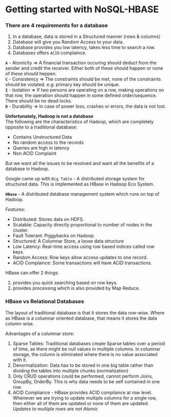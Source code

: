 # Getting started with NoSQL-HBASE

### There are 4 requirements for a database
1. In a database, data is stored in a Structured manner (rows & columns)
2. Database will give you Random Access to your data.
3. Database provides you low latency, takes less time to search a row.
4. Databases offers `ACID` complaince.

**`A`** - Atomicity => A financial transaction occuring should deduct from the sender and credit the receiver. Either both of these should happen or none of these should heppen. <br>
**`C`** - Consistency => The constraints should be met, none of the constraints should be violated. e.g: primary key should be unique. <br>
**`I`** - Isolation => If two persons are operating on a row, making operations on that row, the operation should happen in some defined order/sequence. There should be no dead locks. <br>
**`D`** - Durability => In case of power loss, crashes or errors, the data is not lost.

**Unfortunately, Hadoop is not a database** <br>
The following are the characteristics of Hadoop, which are completely opposite to a traditional database:
- Contains Unstructured Data
- No random access to the records
- Queries are high in latency
- Non ACID Complaint

But we want all the issues to be resolved and want all the benefits of a database in Hadoop.

Google came up with `Big Table` - A distributed storage system for structured data. This is implemented as HBase in Hadoop Eco System. <br>

**`HBase`** - A distributed database management system which runs on top of Hadoop.

*Features*:
- Distributed: Stores data on HDFS.
- Scalable: Capacity directly proportional to number of nodes in the cluster.
- Fault Tolerant: Piggybacks on Hadoop.
- Structured: A Columnar Store, a loose data structure
- Low Latency: Real-time access using row based indices called row keys.
- Random Access: Row keys allow access updates to one record.
- ACID Complaince: Some transactions will have ACID transactions.

HBase can offer 2 things:
1. provides you quick searching based on row keys.
2. provides processing which is also provided by Map Reduce.

### HBase vs Relational Databases

The layout of traditional database is that it stores the data row-wise. Where as HBase is a columnar oriented database, that means it stores the data column-wise. <br>

Advantages of a columnar store:
1. Sparse Tables: Traditional databases create Sparse tables over a period of time, as there might be null values in multiple columns. In columnar storage, the column is eliminated where there is no value associated with it.
2. Denormalization: Data has to be stored in one big table rather than dividing the tables into multiple chunks (normalization)
3. Only CRUD operations could be performed, cannot perform Joins, GroupBy, OrderBy. This is why data needs to be self contained in one row.
4. ACID Compliance - HBase provides ACID compliance at row level. Whenever we are trying to update multiple columns for a single row, then either all of them are updated or none of them are updated. *Updates to multiple rows are not Atomic*




